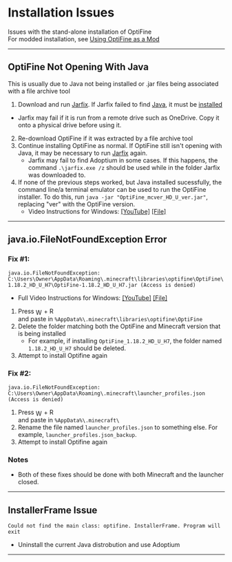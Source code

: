 # Installation Issues
Issues with the stand-alone installation of OptiFine  
For modded installation, see [Using OptiFine as a Mod](/UseAsAMod.md)

<hr>

## OptiFine Not Opening With Java
This is usually due to Java not being installed or .jar files being associated with a file archive tool
1. Download and run [Jarfix](https://johann.loefflmann.net/downloads/jarfix.exe). If Jarfix failed to find [Java](https://adoptium.net/?variant=openjdk17&jvmVariant=hotspot), it must be [installed](https://adoptium.net/?variant=openjdk17&jvmVariant=hotspot)
- Jarfix may fail if it is run from a remote drive such as OneDrive. Copy it onto a physical drive before using it. 
2. Re-download OptiFine if it was extracted by a file archive tool
3. Continue installing OptiFine as normal. If OptiFine still isn't opening with Java, it may be necessary to run [Jarfix](https://johann.loefflmann.net/downloads/jarfix.exe) again. 
	- Jarfix may fail to find Adoptium in some cases. If this happens, the command `.\jarfix.exe /z` should be used while in the folder Jarfix was downloaded to. 
4. If none of the previous steps worked, but Java installed sucessfully, the command line/a terminal emulator can be used to run the OptiFine installer. To do this, run `java -jar "OptiFine_mcver_HD_U_ver.jar"`, replacing "ver" with the OptiFine version. 
	- Video Instructions for Windows: [[YouTube]](https://youtu.be/_I0hl-i77AY) [[File]](/videos/ExecuteJar.mp4)

<hr>

## java.io.FileNotFoundException Error

### Fix #1:
`java.io.FileNotFoundException: C:\Users\Owner\AppData\Roaming\.minecraft\libraries\optifine\OptiFine\1.18.2_HD_U_H7\OptiFine-1.18.2_HD_U_H7.jar (Access is denied)`

- Full Video Instructions for Windows: [[YouTube]](https://youtu.be/lBaUbS7FJAU) [[File]](/videos/FileNotFound.mp4)

1. Press <img src="https://docs.microsoft.com/en-us/windows/images/windows-logo.png" alt="Windows Key" style="vertical-align: middle;display:inline-block;width:15px;height:15px;"> + R</li> and paste in `%AppData%\.minecraft\libraries\optifine\OptiFine`
2. Delete the folder matching both the OptiFine and Minecraft version that is being installed
	- For example, if installing `OptiFine_1.18.2_HD_U_H7`, the folder named `1.18.2_HD_U_H7` should be deleted.
3. Attempt to install Optifine again
  
### Fix #2: 
`java.io.FileNotFoundException: C:\Users\Owner\AppData\Roaming\.minecraft\launcher_profiles.json (Access is denied)` 

1. Press <img src="https://docs.microsoft.com/en-us/windows/images/windows-logo.png" alt="Windows Key" style="vertical-align: middle;display:inline-block;width:15px;height:15px;"> + R</li> and paste in `%AppData%\.minecraft\`
2. Rename the file named `launcher_profiles.json` to something else. For example, `launcher_profiles.json_backup`. 
3. Attempt to install Optifine again
### Notes
- Both of these fixes should be done with both Minecraft and the launcher closed.

<hr>

## InstallerFrame Issue
`Could not find the main class: optifine. InstallerFrame. Program will exit`

- Uninstall the current Java distrobution and use Adoptium

<hr>